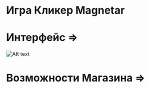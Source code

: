 # Игра Кликер Magnetar
# Интерфейс =>
![Alt text](AssetsForReadMe/screenshot1.jpg)
# Возможности Магазина =>

